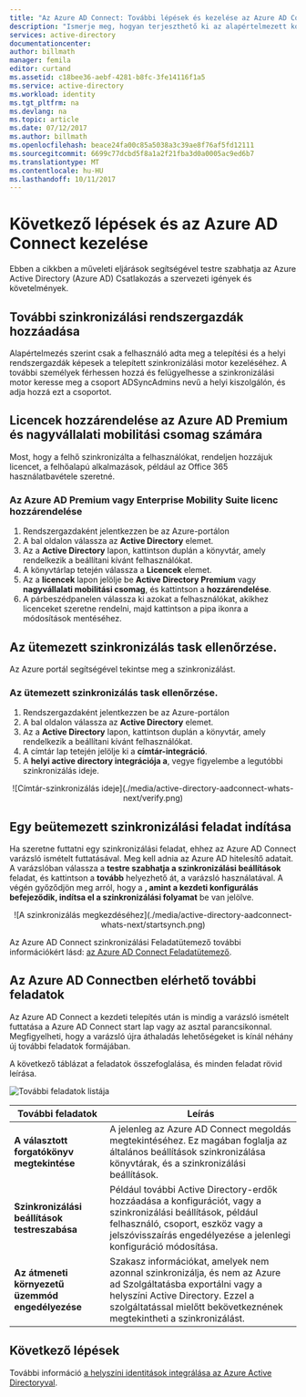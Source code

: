 ```yaml
---
title: "Az Azure AD Connect: További lépések és kezelése az Azure AD Connect |} Microsoft Docs"
description: "Ismerje meg, hogyan terjeszthető ki az alapértelmezett konfiguráció és a működtetési feladatok az Azure AD Connect."
services: active-directory
documentationcenter: 
author: billmath
manager: femila
editor: curtand
ms.assetid: c18bee36-aebf-4281-b8fc-3fe14116f1a5
ms.service: active-directory
ms.workload: identity
ms.tgt_pltfrm: na
ms.devlang: na
ms.topic: article
ms.date: 07/12/2017
ms.author: billmath
ms.openlocfilehash: beace24fa00c85a5038a3c39ae8f76af5fd12111
ms.sourcegitcommit: 6699c77dcbd5f8a1a2f21fba3d0a0005ac9ed6b7
ms.translationtype: MT
ms.contentlocale: hu-HU
ms.lasthandoff: 10/11/2017
---
```

# <a name="next-steps-and-how-to-manage-azure-ad-connect"></a>Következő lépések és az Azure AD Connect kezelése
Ebben a cikkben a műveleti eljárások segítségével testre szabhatja az Azure Active Directory (Azure AD) Csatlakozás a szervezeti igények és követelmények.  

## <a name="add-additional-sync-admins"></a>További szinkronizálási rendszergazdák hozzáadása
Alapértelmezés szerint csak a felhasználó adta meg a telepítési és a helyi rendszergazdák képesek a telepített szinkronizálási motor kezeléséhez. A további személyek férhessen hozzá és felügyelhesse a szinkronizálási motor keresse meg a csoport ADSyncAdmins nevű a helyi kiszolgálón, és adja hozzá ezt a csoportot.

## <a name="assign-licenses-to-azure-ad-premium-and-enterprise-mobility-suite-users"></a>Licencek hozzárendelése az Azure AD Premium és nagyvállalati mobilitási csomag számára
Most, hogy a felhő szinkronizálta a felhasználókat, rendeljen hozzájuk licencet, a felhőalapú alkalmazások, például az Office 365 használatbavétele szeretné.

### <a name="to-assign-an-azure-ad-premium-or-enterprise-mobility-suite-license"></a>Az Azure AD Premium vagy Enterprise Mobility Suite licenc hozzárendelése

1. Rendszergazdaként jelentkezzen be az Azure-portálon
2. A bal oldalon válassza az **Active Directory** elemet.
3. Az a **Active Directory** lapon, kattintson duplán a könyvtár, amely rendelkezik a beállítani kívánt felhasználókat.
4. A könyvtárlap tetején válassza a **Licencek** elemet.
5. Az a **licencek** lapon jelölje be **Active Directory Premium** vagy **nagyvállalati mobilitási csomag**, és kattintson a **hozzárendelése**.
6. A párbeszédpanelen válassza ki azokat a felhasználókat, akikhez licenceket szeretne rendelni, majd kattintson a pipa ikonra a módosítások mentéséhez.

## <a name="verify-the-scheduled-synchronization-task"></a>Az ütemezett szinkronizálás task ellenőrzése.
Az Azure portál segítségével tekintse meg a szinkronizálást.

### <a name="to-verify-the-scheduled-synchronization-task"></a>Az ütemezett szinkronizálás task ellenőrzése.
1. Rendszergazdaként jelentkezzen be az Azure-portálon
2. A bal oldalon válassza az **Active Directory** elemet.
3. Az a **Active Directory** lapon, kattintson duplán a könyvtár, amely rendelkezik a beállítani kívánt felhasználókat.
4. A címtár lap tetején jelölje ki a **címtár-integráció**.
5. A **helyi active directory integrációja a**, vegye figyelembe a legutóbbi szinkronizálás ideje.

<center>![Címtár-szinkronizálás ideje](./media/active-directory-aadconnect-whats-next/verify.png)</center>

## <a name="start-a-scheduled-synchronization-task"></a>Egy beütemezett szinkronizálási feladat indítása
Ha szeretne futtatni egy szinkronizálási feladat, ehhez az Azure AD Connect varázsló ismételt futtatásával.  Meg kell adnia az Azure AD hitelesítő adatait.  A varázslóban válassza a **testre szabhatja a szinkronizálási beállítások** feladat, és kattintson a **tovább** helyezhető át, a varázsló használatával. A végén győződjön meg arról, hogy a **, amint a kezdeti konfigurálás befejeződik, indítsa el a szinkronizálási folyamat** be van jelölve.

<center>![A szinkronizálás megkezdéséhez](./media/active-directory-aadconnect-whats-next/startsynch.png)</center>

Az Azure AD Connect szinkronizálási Feladatütemező további információkért lásd: [az Azure AD Connect Feladatütemező](active-directory-aadconnectsync-feature-scheduler.md).

## <a name="additional-tasks-available-in-azure-ad-connect"></a>Az Azure AD Connectben elérhető további feladatok
Az Azure AD Connect a kezdeti telepítés után is mindig a varázsló ismételt futtatása a Azure AD Connect start lap vagy az asztal parancsikonnal.  Megfigyelheti, hogy a varázsló újra áthaladás lehetőségeket is kínál néhány új további feladatok formájában.  

A következő táblázat a feladatok összefoglalása, és minden feladat rövid leírása.

![További feladatok listája](./media/active-directory-aadconnect-whats-next/addtasks.png)

| További feladatok | Leírás |
| --- | --- |
| **A választott forgatókönyv megtekintése** |A jelenleg az Azure AD Connect megoldás megtekintéséhez.  Ez magában foglalja az általános beállítások szinkronizálása könyvtárak, és a szinkronizálási beállítások. |
| **Szinkronizálási beállítások testreszabása** |Például további Active Directory-erdők hozzáadása a konfigurációt, vagy a szinkronizálási beállítások, például felhasználó, csoport, eszköz vagy a jelszóvisszaírás engedélyezése a jelenlegi konfiguráció módosítása. |
| **Az átmeneti környezetű üzemmód engedélyezése** |Szakasz információkat, amelyek nem azonnal szinkronizálja, és nem az Azure ad Szolgáltatásba exportálni vagy a helyszíni Active Directory.  Ezzel a szolgáltatással mielőtt bekövetkeznének megtekintheti a szinkronizálást. |

## <a name="next-steps"></a>Következő lépések
További információ [a helyszíni identitások integrálása az Azure Active Directoryval](active-directory-aadconnect.md).
